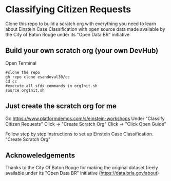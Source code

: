 # Classifying Citizen Requests

Clone this repo to build a scratch org with everything you need to learn about Einstein Case Classification with open source data made available by the City of Baton Rouge under its "Open Data BR" initiative


## Build your own scratch org (your own DevHub)
Open  Terminal
```
#clone the repo
gh repo clone esandoval30/cc
cd cc
#execute all sfdx commands in orgInit.sh
source orgInit.sh
```
## Just create the scratch org for me
Go https://www.platformdemos.com/s/einstein-workshops
Under "Classify Citizen Requests"
Click -> "Create Scratch Org"
Click -> "Click Open Guide" 

Follow step by step instructions to set up Einstein Case Classification. "Create Scratch Org"


## Acknoweledgements
 Thanks to the City Of Baton Rouge for making the original dataset freely available under its "Open Data BR" initiative (https://data.brla.gov/about)
